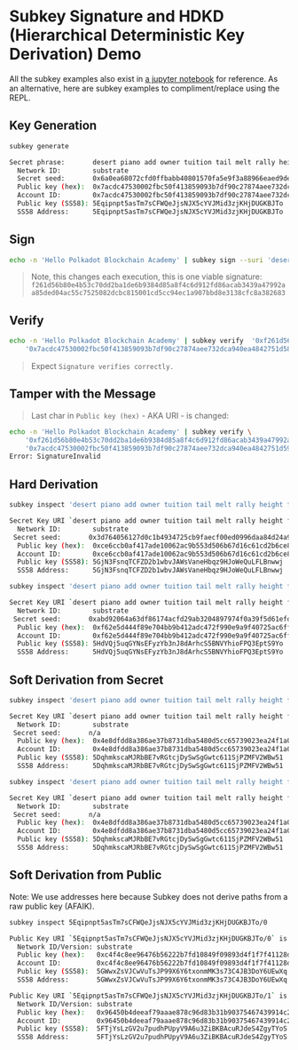 # Subkey Signature and HDKD (Hierarchical Deterministic Key Derivation) Demo

All the subkey examples also exist in [a jupyter notebook](./signature-demo.ipynb) for reference.
As an alternative, here are subkey examples to compliment/replace using the REPL.

## Key Generation

```sh
subkey generate

Secret phrase:       desert piano add owner tuition tail melt rally height faint thunder immune
  Network ID:        substrate
  Secret seed:       0x6a0ea68072cfd0ffbabb40801570fa5e9f3a88966eaed9dedaeb0cf140b9cd8d
  Public key (hex):  0x7acdc47530002fbc50f413859093b7df90c27874aee732dca940ea4842751d58
  Account ID:        0x7acdc47530002fbc50f413859093b7df90c27874aee732dca940ea4842751d58
  Public key (SS58): 5Eqipnpt5asTm7sCFWQeJjsNJX5cYVJMid3zjKHjDUGKBJTo
  SS58 Address:      5Eqipnpt5asTm7sCFWQeJjsNJX5cYVJMid3zjKHjDUGKBJTo
```

## Sign

```sh
echo -n 'Hello Polkadot Blockchain Academy' | subkey sign --suri 'desert piano add owner tuition tail melt rally height faint thunder immune'
```

> Note, this changes each execution, this is one viable signature: `f261d56b80e4b53c70dd2ba1de6b9384d85a8f4c6d912fd86acab3439a47992aa85ded04ac55c7525082dcbc815001cd5cc94ec1a907bbd8e3138cfc8a382683`

## Verify

```sh
echo -n 'Hello Polkadot Blockchain Academy' | subkey verify  '0xf261d56b80e4b53c70dd2ba1de6b9384d85a8f4c6d912fd86acab3439a47992aa85ded04ac55c7525082dcbc815001cd5cc94ec1a907bbd8e3138cfc8a382683' \
    '0x7acdc47530002fbc50f413859093b7df90c27874aee732dca940ea4842751d58'
```

> Expect `Signature verifies correctly.`

## Tamper with the Message

> Last char in `Public key (hex)` - AKA URI - is changed:

```sh
echo -n 'Hello Polkadot Blockchain Academy' | subkey verify \
	'0xf261d56b80e4b53c70dd2ba1de6b9384d85a8f4c6d912fd86acab3439a47992aa85ded04ac55c7525082dcbc815001cd5cc94ec1a907bbd8e3138cfc8a382683' \
    '0x7acdc47530002fbc50f413859093b7df90c27874aee732dca940ea4842751d59'
Error: SignatureInvalid
```

## Hard Derivation

```sh
subkey inspect 'desert piano add owner tuition tail melt rally height faint thunder immune//polkadot'

Secret Key URI `desert piano add owner tuition tail melt rally height faint thunder immune//polkadot` is account:
  Network ID:        substrate
 Secret seed:       0x3d764056127d0c1b4934725cb9faecf00ed0996daa84d24a903b906f319e06bf
  Public key (hex):  0xce6ccb0af417ade10062ac9b553d506b67d16c61cd2b6ce85330bc023db7e906
  Account ID:        0xce6ccb0af417ade10062ac9b553d506b67d16c61cd2b6ce85330bc023db7e906
  Public key (SS58): 5GjN3FsnqTCFZD2b1wbvJAWsVaneHbqz9HJoWeQuLFLBnwwj
  SS58 Address:      5GjN3FsnqTCFZD2b1wbvJAWsVaneHbqz9HJoWeQuLFLBnwwj
```

```sh
subkey inspect 'desert piano add owner tuition tail melt rally height faint thunder immune//kusama'

Secret Key URI `desert piano add owner tuition tail melt rally height faint thunder immune//kusama` is account:
  Network ID:        substrate
 Secret seed:       0xabd92064a63df86174acfd29ab3204897974f0a39f5d61efdd30099aa5f90bd9
  Public key (hex):  0xf62e5d444f89e704bb9b412adc472f990e9a9f40725ac6ff3abee1c9b7625a63
  Account ID:        0xf62e5d444f89e704bb9b412adc472f990e9a9f40725ac6ff3abee1c9b7625a63
  Public key (SS58): 5HdVQj5uqGYNsEFyzYb3nJ8dArhcS5BNVYhioFPQ3EptS9Yo
  SS58 Address:      5HdVQj5uqGYNsEFyzYb3nJ8dArhcS5BNVYhioFPQ3EptS9Yo
```

## Soft Derivation from Secret

```sh
subkey inspect 'desert piano add owner tuition tail melt rally height faint thunder immune//polkadot/0'

Secret Key URI `desert piano add owner tuition tail melt rally height faint thunder immune//polkadot/0` is account:
  Network ID:        substrate
 Secret seed:       n/a
  Public key (hex):  0x4e8dfdd8a386ae37b8731dba5480d5cc65739023ea24f1a09d88be1bd9dff86b
  Account ID:        0x4e8dfdd8a386ae37b8731dba5480d5cc65739023ea24f1a09d88be1bd9dff86b
  Public key (SS58): 5DqhmkscaMJRbBE7vRGtcjDySwSgGwtc611SjPZMFV2WBw51
  SS58 Address:      5DqhmkscaMJRbBE7vRGtcjDySwSgGwtc611SjPZMFV2WBw51
```

```sh
subkey inspect 'desert piano add owner tuition tail melt rally height faint thunder immune//polkadot/1'

Secret Key URI `desert piano add owner tuition tail melt rally height faint thunder immune//polkadot/0` is account:
  Network ID:        substrate
 Secret seed:       n/a
  Public key (hex):  0x4e8dfdd8a386ae37b8731dba5480d5cc65739023ea24f1a09d88be1bd9dff86b
  Account ID:        0x4e8dfdd8a386ae37b8731dba5480d5cc65739023ea24f1a09d88be1bd9dff86b
  Public key (SS58): 5DqhmkscaMJRbBE7vRGtcjDySwSgGwtc611SjPZMFV2WBw51
  SS58 Address:      5DqhmkscaMJRbBE7vRGtcjDySwSgGwtc611SjPZMFV2WBw51
```

## Soft Derivation from Public

Note: We use addresses here because Subkey does not derive paths from a raw public key (AFAIK).

```sh
subkey inspect 5Eqipnpt5asTm7sCFWQeJjsNJX5cYVJMid3zjKHjDUGKBJTo/0

Public Key URI `5Eqipnpt5asTm7sCFWQeJjsNJX5cYVJMid3zjKHjDUGKBJTo/0` is account:
  Network ID/Version: substrate
  Public key (hex):   0xc4f4c8ee96476b56222b7fd10849f09893d4f1f7f41128d0109e3c86bd10d338
  Account ID:         0xc4f4c8ee96476b56222b7fd10849f09893d4f1f7f41128d0109e3c86bd10d338
  Public key (SS58):  5GWwxZsVJCwVuTsJP99X6Y6txonmMK3s73C4JB3DoY6UEwXq
  SS58 Address:       5GWwxZsVJCwVuTsJP99X6Y6txonmMK3s73C4JB3DoY6UEwXq
```

```sh
Public Key URI `5Eqipnpt5asTm7sCFWQeJjsNJX5cYVJMid3zjKHjDUGKBJTo/1` is account:
  Network ID/Version: substrate
  Public key (hex):   0x96450b4deeaf79aaae878c96d83b31b90375467439914c2b3a360842eba0c476
  Account ID:         0x96450b4deeaf79aaae878c96d83b31b90375467439914c2b3a360842eba0c476
  Public key (SS58):  5FTjYsLzGV2u7pudhPUpyV9A6u3ZiBKBAcuRJdeS4ZgyTYoS
  SS58 Address:       5FTjYsLzGV2u7pudhPUpyV9A6u3ZiBKBAcuRJdeS4ZgyTYoS
```
